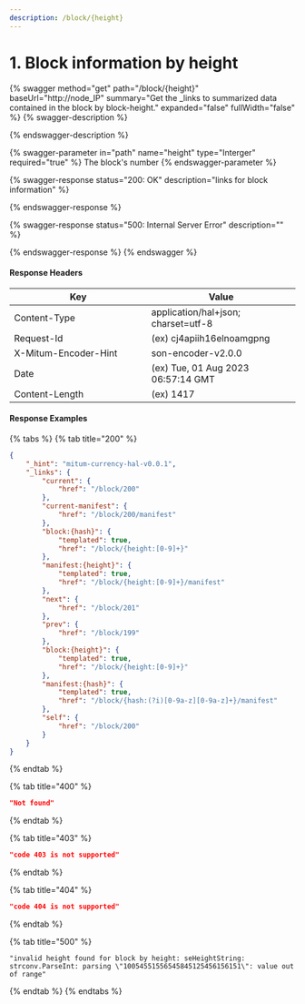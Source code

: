 ```yaml
---
description: /block/{height}
---
```


# 1. Block information by height

{% swagger method="get" path="/block/{height}" baseUrl="http://node_IP" summary="Get the _links to summarized data contained in the block by block-height." expanded="false" fullWidth="false" %}
{% swagger-description %}

{% endswagger-description %}

{% swagger-parameter in="path" name="height" type="Interger" required="true" %}
The block's number
{% endswagger-parameter %}

{% swagger-response status="200: OK" description="links for block information" %}

{% endswagger-response %}

{% swagger-response status="500: Internal Server Error" description="" %}

{% endswagger-response %}
{% endswagger %}



#### Response Headers

<table><thead><tr><th width="226">Key</th><th>Value</th></tr></thead><tbody><tr><td>Content-Type</td><td>application/hal+json; charset=utf-8</td></tr><tr><td>Request-Id</td><td>(ex) cj4apiih16elnoamgpng</td></tr><tr><td>X-Mitum-Encoder-Hint</td><td>son-encoder-v2.0.0</td></tr><tr><td>Date</td><td>(ex) Tue, 01 Aug 2023 06:57:14 GMT</td></tr><tr><td>Content-Length</td><td>(ex) 1417</td></tr></tbody></table>



#### Response Examples

{% tabs %}
{% tab title="200" %}
```json
{
    "_hint": "mitum-currency-hal-v0.0.1",
    "_links": {
        "current": {
            "href": "/block/200"
        },
        "current-manifest": {
            "href": "/block/200/manifest"
        },
        "block:{hash}": {
            "templated": true,
            "href": "/block/{height:[0-9]+}"
        },
        "manifest:{height}": {
            "templated": true,
            "href": "/block/{height:[0-9]+}/manifest"
        },
        "next": {
            "href": "/block/201"
        },
        "prev": {
            "href": "/block/199"
        },
        "block:{height}": {
            "templated": true,
            "href": "/block/{height:[0-9]+}"
        },
        "manifest:{hash}": {
            "templated": true,
            "href": "/block/{hash:(?i)[0-9a-z][0-9a-z]+}/manifest"
        },
        "self": {
            "href": "/block/200"
        }
    }
}
```
{% endtab %}

{% tab title="400" %}
```json
"Not found"
```
{% endtab %}

{% tab title="403" %}
```json
"code 403 is not supported"
```
{% endtab %}

{% tab title="404" %}
```json
"code 404 is not supported"
```
{% endtab %}

{% tab title="500" %}
```
"invalid height found for block by height: seHeightString: strconv.ParseInt: parsing \"10054551556545845125456156151\": value out of range"
```
{% endtab %}
{% endtabs %}

